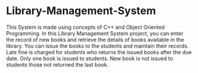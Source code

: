 # Library-Management-System
This System is made using concepts of C++ and Object Oriented Programming.
In this Library Management System project, you can enter the record of new books and retrieve the details of books available in the library.
You can issue the books to the students and maintain their records. Late fine is charged for students who returns the issued books after the due date.
Only one book is issued to students. New book is not issued to students those not returned the last book. 
